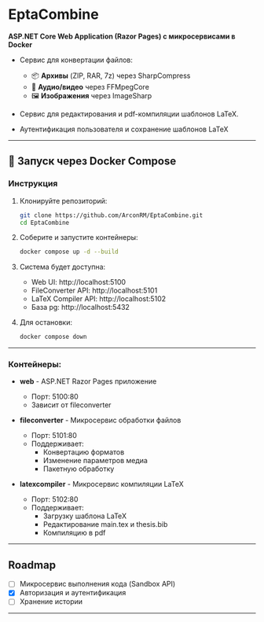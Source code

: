 # EptaCombine  

**ASP.NET Core Web Application (Razor Pages) с микросервисами в Docker**  

- Сервис для конвертации файлов:  
   -  📦 **Архивы** (ZIP, RAR, 7z) через SharpCompress  
   - 🎵 **Аудио/видео** через FFMpegCore  
   - 🖼️ **Изображения** через ImageSharp

- Сервис для редактирования и pdf-компиляции шаблонов LaTeX.

- Аутентификация пользователя и сохранение шаблонов LaTeX

---

## 🐳 Запуск через Docker Compose

### Инструкция
1. Клонируйте репозиторий:
   ```bash
   git clone https://github.com/ArconRM/EptaCombine.git
   cd EptaCombine
   ```

2. Соберите и запустите контейнеры:
   ```bash
   docker compose up -d --build
   ```

3. Система будет доступна:
   - Web UI: http://localhost:5100
   - FileConverter API: http://localhost:5101
   - LaTeX Compiler API: http://localhost:5102
   - База pg: http://localhost:5432

4. Для остановки:
   ```bash
   docker compose down
   ```

---

### Контейнеры:
- **web** - ASP.NET Razor Pages приложение
  - Порт: 5100:80
  - Зависит от fileconverter

- **fileconverter** - Микросервис обработки файлов
  - Порт: 5101:80
  - Поддерживает:
    - Конвертацию форматов
    - Изменение параметров медиа
    - Пакетную обработку
   
- **latexcompiler** - Микросервис компиляции LaTeX
  - Порт: 5102:80
  - Поддерживает:
     -   Загрузку шаблона LaTeX
     -   Редактирование main.tex и thesis.bib
     -   Компиляцию в pdf

---

## Roadmap
- [ ] Микросервис выполнения кода (Sandbox API)
- [x] Авторизация и аутентификация
- [ ] Хранение истории
---

